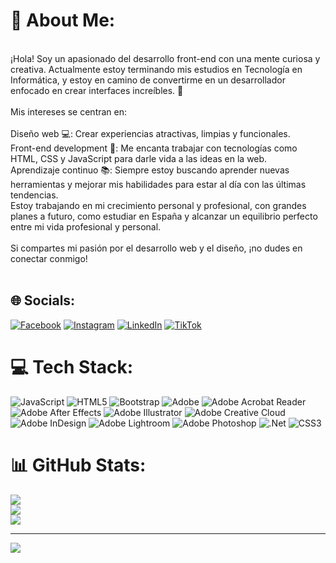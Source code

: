 # 💫 About Me:
<br>¡Hola! Soy un apasionado del desarrollo front-end con una mente curiosa y creativa. Actualmente estoy terminando mis estudios en Tecnología en Informática, y estoy en camino de convertirme en un desarrollador enfocado en crear interfaces increíbles. 🚀<br><br>Mis intereses se centran en:<br><br>Diseño web 💻: Crear experiencias atractivas, limpias y funcionales.<br>Front-end development 🎨: Me encanta trabajar con tecnologías como HTML, CSS y JavaScript para darle vida a las ideas en la web.<br>Aprendizaje continuo 📚: Siempre estoy buscando aprender nuevas herramientas y mejorar mis habilidades para estar al día con las últimas tendencias.<br>Estoy trabajando en mi crecimiento personal y profesional, con grandes planes a futuro, como estudiar en España y alcanzar un equilibrio perfecto entre mi vida profesional y personal.<br><br>Si compartes mi pasión por el desarrollo web y el diseño, ¡no dudes en conectar conmigo!<br><br>


## 🌐 Socials:
[![Facebook](https://img.shields.io/badge/Facebook-%231877F2.svg?logo=Facebook&logoColor=white)](https://facebook.com/https://www.facebook.com/profile.php?id=100019402153000) [![Instagram](https://img.shields.io/badge/Instagram-%23E4405F.svg?logo=Instagram&logoColor=white)](https://instagram.com/https://www.instagram.com/nicolas._.hernandez/) [![LinkedIn](https://img.shields.io/badge/LinkedIn-%230077B5.svg?logo=linkedin&logoColor=white)](https://linkedin.com/in/https://www.linkedin.com/in/nicol%C3%A1s-steven-hern%C3%A1ndez-pe%C3%B1a-6b978520a/) [![TikTok](https://img.shields.io/badge/TikTok-%23000000.svg?logo=TikTok&logoColor=white)](https://tiktok.com/@https://www.tiktok.com/@nico._.hernandez) 

# 💻 Tech Stack:
![JavaScript](https://img.shields.io/badge/javascript-%23323330.svg?style=for-the-badge&logo=javascript&logoColor=%23F7DF1E) ![HTML5](https://img.shields.io/badge/html5-%23E34F26.svg?style=for-the-badge&logo=html5&logoColor=white) ![Bootstrap](https://img.shields.io/badge/bootstrap-%238511FA.svg?style=for-the-badge&logo=bootstrap&logoColor=white) ![Adobe](https://img.shields.io/badge/adobe-%23FF0000.svg?style=for-the-badge&logo=adobe&logoColor=white) ![Adobe Acrobat Reader](https://img.shields.io/badge/Adobe%20Acrobat%20Reader-EC1C24.svg?style=for-the-badge&logo=Adobe%20Acrobat%20Reader&logoColor=white) ![Adobe After Effects](https://img.shields.io/badge/Adobe%20After%20Effects-9999FF.svg?style=for-the-badge&logo=Adobe%20After%20Effects&logoColor=white) ![Adobe Illustrator](https://img.shields.io/badge/adobe%20illustrator-%23FF9A00.svg?style=for-the-badge&logo=adobe%20illustrator&logoColor=white) ![Adobe Creative Cloud](https://img.shields.io/badge/Adobe%20Creative%20Cloud-DA1F26.svg?style=for-the-badge&logo=Adobe%20Creative%20Cloud&logoColor=white) ![Adobe InDesign](https://img.shields.io/badge/Adobe%20InDesign-49021F?style=for-the-badge&logo=adobeindesign&logoColor=FF3366) ![Adobe Lightroom](https://img.shields.io/badge/Adobe%20Lightroom-31A8FF.svg?style=for-the-badge&logo=Adobe%20Lightroom&logoColor=white) ![Adobe Photoshop](https://img.shields.io/badge/adobe%20photoshop-%2331A8FF.svg?style=for-the-badge&logo=adobe%20photoshop&logoColor=white) ![.Net](https://img.shields.io/badge/.NET-5C2D91?style=for-the-badge&logo=.net&logoColor=white) ![CSS3](https://img.shields.io/badge/css3-%231572B6.svg?style=for-the-badge&logo=css3&logoColor=white)
# 📊 GitHub Stats:
![](https://github-readme-stats.vercel.app/api?username=nicollaz13&theme=blue_navy&hide_border=false&include_all_commits=true&count_private=true)<br/>
![](https://github-readme-streak-stats.herokuapp.com/?user=nicollaz13&theme=blue_navy&hide_border=false)<br/>
![](https://github-readme-stats.vercel.app/api/top-langs/?username=nicollaz13&theme=blue_navy&hide_border=false&include_all_commits=true&count_private=true&layout=compact)

---
[![](https://visitcount.itsvg.in/api?id=nicollaz13&icon=0&color=0)](https://visitcount.itsvg.in)

<!-- Proudly created with GPRM ( https://gprm.itsvg.in ) -->

